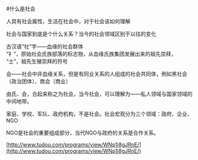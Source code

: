 #什么是社会

人具有社会属性，生活在社会中，对于社会该如何理解

社会与国家到底是个什么关系？当今的社会领域区别于以往的变化

古汉语“社”字——血缘的社会群体   
“礻”，原始社会氏族部落的标志物，从血缘氏族集团发展出来的祖先崇拜，    
“士”，祖先生殖崇拜的符号

会——社会中非血缘关系，但是有同业关系的人组成的社会共同体，例如黑社会（政治团体）、商会（商业）

由氏、会，合起来称之为社会，当今社会，可以理解为——私人领域与国家领域的中间地带。

家庭、学校、军队、政府机构，不是社会。社会宏观分为三个领域：政府、企业、NGO

NGO是社会的重要组成部分，当代NGO与政府的关系是合作关系。

[http://www.tudou.com/programs/view/WNp1i8gJRnE/](http://www.tudou.com/programs/view/WNp1i8gJRnE/)